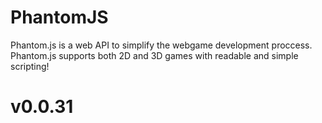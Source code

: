 # PhantomJS
Phantom.js is a web API to simplify the webgame development proccess.
Phantom.js supports both 2D and 3D games with readable and simple scripting!

# v0.0.31